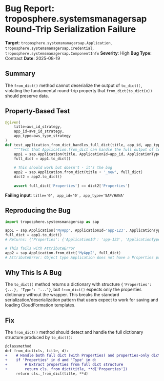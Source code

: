 # Bug Report: troposphere.systemsmanagersap Round-Trip Serialization Failure

**Target**: `troposphere.systemsmanagersap.Application`, `troposphere.systemsmanagersap.Credential`, `troposphere.systemsmanagersap.ComponentInfo`
**Severity**: High
**Bug Type**: Contract
**Date**: 2025-08-19

## Summary

The `from_dict()` method cannot deserialize the output of `to_dict()`, violating the fundamental round-trip property that `from_dict(to_dict(x))` should preserve data.

## Property-Based Test

```python
@given(
    title=aws_id_strategy,
    app_id=aws_id_strategy,
    app_type=aws_type_strategy
)
def test_application_from_dict_handles_full_dict(title, app_id, app_type):
    """Test that Application.from_dict can handle the full output of to_dict"""
    app1 = sap.Application(title, ApplicationId=app_id, ApplicationType=app_type)
    full_dict = app1.to_dict()
    
    # This should work but doesn't - it's the bug
    app2 = sap.Application.from_dict(title + '_new', full_dict)
    dict2 = app2.to_dict()
    
    assert full_dict['Properties'] == dict2['Properties']
```

**Failing input**: `title='0', app_id='0', app_type='SAP/HANA'`

## Reproducing the Bug

```python
import troposphere.systemsmanagersap as sap

app1 = sap.Application('MyApp', ApplicationId='app-123', ApplicationType='SAP/HANA')
full_dict = app1.to_dict()
# Returns: {'Properties': {'ApplicationId': 'app-123', 'ApplicationType': 'SAP/HANA'}, 'Type': 'AWS::SystemsManagerSAP::Application'}

# This fails with AttributeError
app2 = sap.Application.from_dict('MyApp2', full_dict)
# AttributeError: Object type Application does not have a Properties property.
```

## Why This Is A Bug

The `to_dict()` method returns a dictionary with structure `{'Properties': {...}, 'Type': '...'}`, but `from_dict()` expects only the properties dictionary without the wrapper. This breaks the standard serialization/deserialization pattern that users expect to work for saving and loading CloudFormation templates.

## Fix

The `from_dict()` method should detect and handle the full dictionary structure produced by `to_dict()`:

```diff
@classmethod
def from_dict(cls, title, d):
+    # Handle both full dict (with Properties) and properties-only dict
+    if 'Properties' in d and 'Type' in d:
+        # Extract properties from full dict structure
+        return cls._from_dict(title, **d['Properties'])
     return cls._from_dict(title, **d)
```
